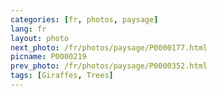 ```yaml
---
categories: [fr, photos, paysage]
lang: fr
layout: photo
next_photo: /fr/photos/paysage/P0000177.html
picname: P0000219
prev_photo: /fr/photos/paysage/P0000352.html
tags: [Giraffes, Trees]
---
```

